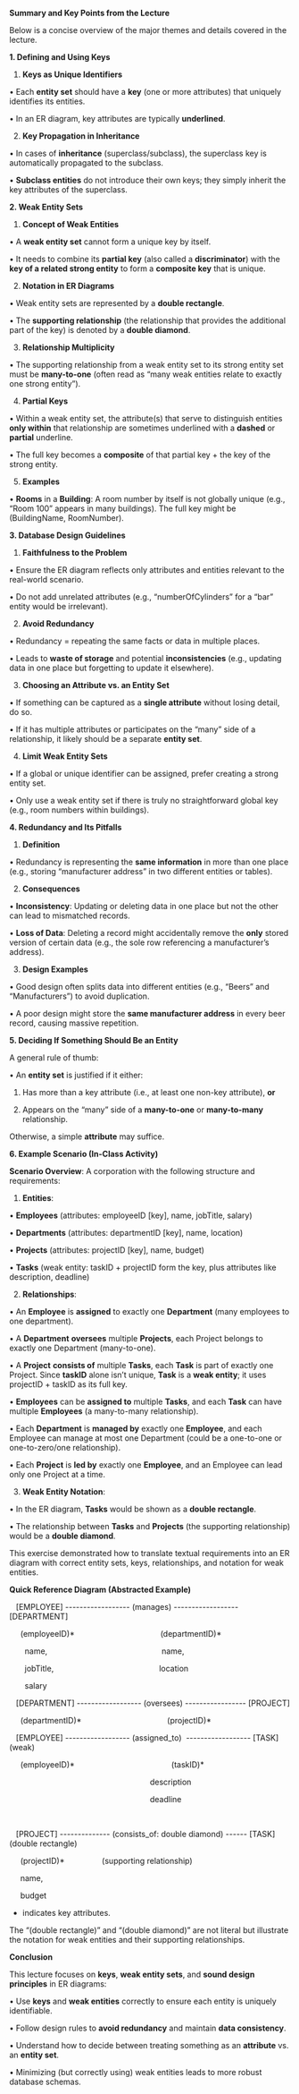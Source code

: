 
**Summary and Key Points from the Lecture**

  

Below is a concise overview of the major themes and details covered in the lecture.

  

**1. Defining and Using Keys**

1. **Keys as Unique Identifiers**

• Each **entity set** should have a **key** (one or more attributes) that uniquely identifies its entities.

• In an ER diagram, key attributes are typically **underlined**.

2. **Key Propagation in Inheritance**

• In cases of **inheritance** (superclass/subclass), the superclass key is automatically propagated to the subclass.

• **Subclass entities** do not introduce their own keys; they simply inherit the key attributes of the superclass.

  

**2. Weak Entity Sets**

1. **Concept of Weak Entities**

• A **weak entity set** cannot form a unique key by itself.

• It needs to combine its **partial key** (also called a **discriminator**) with the **key of a related strong entity** to form a **composite key** that is unique.

2. **Notation in ER Diagrams**

• Weak entity sets are represented by a **double rectangle**.

• The **supporting relationship** (the relationship that provides the additional part of the key) is denoted by a **double diamond**.

3. **Relationship Multiplicity**

• The supporting relationship from a weak entity set to its strong entity set must be **many-to-one** (often read as “many weak entities relate to exactly one strong entity”).

4. **Partial Keys**

• Within a weak entity set, the attribute(s) that serve to distinguish entities **only within** that relationship are sometimes underlined with a **dashed** or **partial** underline.

• The full key becomes a **composite** of that partial key + the key of the strong entity.

5. **Examples**

• **Rooms** in a **Building**: A room number by itself is not globally unique (e.g., “Room 100” appears in many buildings). The full key might be (BuildingName, RoomNumber).

  

**3. Database Design Guidelines**

1. **Faithfulness to the Problem**

• Ensure the ER diagram reflects only attributes and entities relevant to the real-world scenario.

• Do not add unrelated attributes (e.g., “numberOfCylinders” for a “bar” entity would be irrelevant).

2. **Avoid Redundancy**

• Redundancy = repeating the same facts or data in multiple places.

• Leads to **waste of storage** and potential **inconsistencies** (e.g., updating data in one place but forgetting to update it elsewhere).

3. **Choosing an Attribute vs. an Entity Set**

• If something can be captured as a **single attribute** without losing detail, do so.

• If it has multiple attributes or participates on the “many” side of a relationship, it likely should be a separate **entity set**.

4. **Limit Weak Entity Sets**

• If a global or unique identifier can be assigned, prefer creating a strong entity set.

• Only use a weak entity set if there is truly no straightforward global key (e.g., room numbers within buildings).

  

**4. Redundancy and Its Pitfalls**

1. **Definition**

• Redundancy is representing the **same information** in more than one place (e.g., storing “manufacturer address” in two different entities or tables).

2. **Consequences**

• **Inconsistency**: Updating or deleting data in one place but not the other can lead to mismatched records.

• **Loss of Data**: Deleting a record might accidentally remove the **only** stored version of certain data (e.g., the sole row referencing a manufacturer’s address).

3. **Design Examples**

• Good design often splits data into different entities (e.g., “Beers” and “Manufacturers”) to avoid duplication.

• A poor design might store the **same manufacturer address** in every beer record, causing massive repetition.

  

**5. Deciding If Something Should Be an Entity**

  

A general rule of thumb:

• An **entity set** is justified if it either:

1. Has more than a key attribute (i.e., at least one non-key attribute), **or**

2. Appears on the “many” side of a **many-to-one** or **many-to-many** relationship.

  

Otherwise, a simple **attribute** may suffice.

  

**6. Example Scenario (In-Class Activity)**

  

**Scenario Overview**: A corporation with the following structure and requirements:

1. **Entities**:

• **Employees** (attributes: employeeID [key], name, jobTitle, salary)

• **Departments** (attributes: departmentID [key], name, location)

• **Projects** (attributes: projectID [key], name, budget)

• **Tasks** (weak entity: taskID + projectID form the key, plus attributes like description, deadline)

2. **Relationships**:

• An **Employee** is **assigned** to exactly one **Department** (many employees to one department).

• A **Department** **oversees** multiple **Projects**, each Project belongs to exactly one Department (many-to-one).

• A **Project** **consists of** multiple **Tasks**, each **Task** is part of exactly one Project. Since **taskID** alone isn’t unique, **Task** is a **weak entity**; it uses projectID + taskID as its full key.

• **Employees** can be **assigned to** multiple **Tasks**, and each **Task** can have multiple **Employees** (a many-to-many relationship).

• Each **Department** is **managed by** exactly one **Employee**, and each Employee can manage at most one Department (could be a one-to-one or one-to-zero/one relationship).

• Each **Project** is **led by** exactly one **Employee**, and an Employee can lead only one Project at a time.

3. **Weak Entity Notation**:

• In the ER diagram, **Tasks** would be shown as a **double rectangle**.

• The relationship between **Tasks** and **Projects** (the supporting relationship) would be a **double diamond**.

  

This exercise demonstrated how to translate textual requirements into an ER diagram with correct entity sets, keys, relationships, and notation for weak entities.

  

**Quick Reference Diagram (Abstracted Example)**

  

   [EMPLOYEE] ------------------ (manages) ------------------ [DEPARTMENT]

     (employeeID)*                                       (departmentID)*     

       name,                                                    name, 

       jobTitle,                                                location

       salary

   [DEPARTMENT] ------------------ (oversees) ----------------- [PROJECT]

     (departmentID)*                                       (projectID)*

   [EMPLOYEE] ------------------ (assigned_to)  ------------------ [TASK] (weak)

     (employeeID)*                                            (taskID)*

                                                                description

                                                                deadline

                                                          <dependent on PROJECT> 

   [PROJECT] -------------- (consists_of: double diamond) ------ [TASK](double rectangle)

     (projectID)*                 (supporting relationship)

     name, 

     budget

  

* indicates key attributes.

The “(double rectangle)” and “(double diamond)” are not literal but illustrate the notation for weak entities and their supporting relationships.

  

**Conclusion**

  

This lecture focuses on **keys**, **weak entity sets**, and **sound design principles** in ER diagrams:

• Use **keys** and **weak entities** correctly to ensure each entity is uniquely identifiable.

• Follow design rules to **avoid redundancy** and maintain **data consistency**.

• Understand how to decide between treating something as an **attribute** vs. an **entity set**.

• Minimizing (but correctly using) weak entities leads to more robust database schemas.